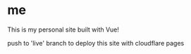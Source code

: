 # me
This is my personal site built with Vue!

push to 'live' branch to deploy this site with cloudflare pages
